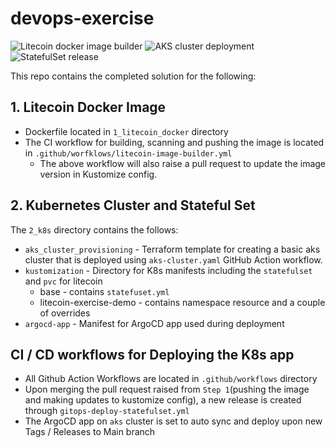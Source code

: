 # devops-exercise

![Litecoin docker image builder](https://github.com/suren-m/devops-exercise/actions/workflows/aks-cluster.yml/badge.svg) 
![AKS cluster deployment](https://github.com/suren-m/devops-exercise/actions/workflows/gitops-deploy-statefulset.yml/badge.svg) 
![StatefulSet release](https://github.com/suren-m/devops-exercise/actions/workflows/litecoin-image-builder.yml/badge.svg) 

This repo contains the completed solution for the following:

## 1. Litecoin Docker Image

* Dockerfile located in `1_litecoin_docker` directory
* The CI workflow for building, scanning and pushing the image is located in `.github/worfklows/litecoin-image-builder.yml`
    * The above workflow will also raise a pull request to update the image version in Kustomize config.

## 2. Kubernetes Cluster and Stateful Set

The `2_k8s` directory contains the follows:

* `aks_cluster_provisioning` - Terraform template for creating a basic aks cluster that is deployed using `aks-cluster.yaml` GitHub Action workflow.
* `kustomization` - Directory for K8s manifests including the `statefulset` and `pvc` for litecoin
    * base - contains `statefuset.yml`
    * litecoin-exercise-demo - contains namespace resource and a couple of overrides
* `argocd-app` - Manifest for ArgoCD app used during deployment

## CI / CD workflows for Deploying the K8s app

* All Github Action Workflows are located in `.github/workflows` directory
* Upon merging the pull request raised from `Step 1`(pushing the image and making updates to kustomize config), a new release is created through `gitops-deploy-statefulset.yml`
* The ArgoCD app on `aks` cluster is set to auto sync and deploy upon new Tags / Releases to Main branch


